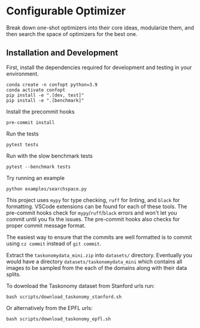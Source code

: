 # Configurable Optimizer

Break down one-shot optimizers into their core ideas, modularize them, and then search the space of optimizers for the best one.

## Installation and Development
First, install the dependencies required for development and testing in your environment.

```
conda create -n confopt python=3.9
conda activate confopt
pip install -e ".[dev, test]"
pip install -e ".[benchmark]"
```

Install the precommit hooks
```
pre-commit install
```

Run the tests
```
pytest tests
```

Run with the slow benchmark tests
```
pytest --benchmark tests
```

Try running an example
```
python examples/searchspace.py
```

This project uses `mypy` for type checking, `ruff` for linting, and `black` for formatting. VSCode extensions can be found for each of these tools. The pre-commit hooks check for `mypy`/`ruff`/`black` errors and won't let you commit until you fix the issues. The pre-commit hooks also checks for proper commit message format.

The easiest way to ensure that the commits are well formatted is to commit using `cz commit` instead of `git commit`.

Extract the ```taskonomydata_mini.zip``` into ```datasets/``` directory. Eventually you would have a directory ```datasets/taskonomydata_mini``` which contains all images to be sampled from the each of the domains along with their data splits.

To download the Taskonomy dataset from Stanford urls run:
```
bash scripts/download_taskonomy_stanford.sh
```
Or alternatively from the EPFL urls:
```
bash scripts/download_taskonomy_epfl.sh
```